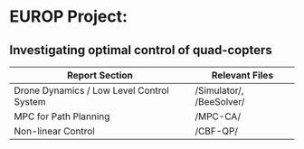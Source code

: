 # EUROP Project:
## Investigating optimal control of quad-copters

| Report Section                            | Relevant Files           |
|-------------------------------------------|--------------------------|
| Drone Dynamics / Low Level Control System | /Simulator/, /BeeSolver/ |
| MPC for Path Planning                     | /MPC-CA/                 |
| Non-linear Control                        | /CBF-QP/                 |
